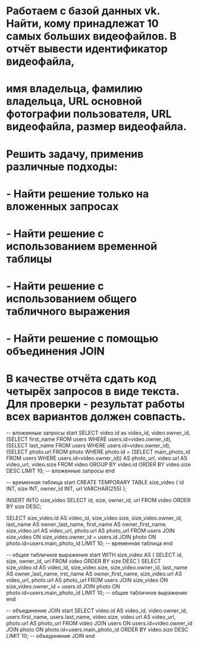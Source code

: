 # Работаем с базой данных vk. Найти, кому принадлежат 10 самых больших видеофайлов. В отчёт вывести идентификатор видеофайла,

# имя владельца, фамилию владельца, URL основной фотографии пользователя, URL видеофайла, размер видеофайла.

# Решить задачу, применив различные подходы:

# - Найти решение только на вложенных запросах

# - Найти решение с использованием временной таблицы

# - Найти решение с использованием общего табличного выражения

# - Найти решение с помощью объединения JOIN

# В качестве отчёта сдать код четырёх запросов в виде текста. Для проверки - результат работы всех вариантов должен совпасть.

-- вложенные запросы start
SELECT
video.id as video_id,
video.owner_id,
(SELECT first_name FROM users WHERE users.id=video.owner_id),
(SELECT last_name FROM users WHERE users.id=video.owner_id),
(SELECT photo.url FROM photo WHERE photo.id = (SELECT main_photo_id FROM users WHERE users.id=video.owner_id)) AS photo_url,
video.url AS video_url,
video.size
FROM video GROUP BY video.id
ORDER BY video.size DESC
LIMIT 10;
-- вложенные запросы end

-- временная таблица start
CREATE TEMPORARY TABLE size_video (
id INT,
size INT,
owner_id INT,
url VARCHAR(255)
);

INSERT INTO size_video
SELECT id, size, owner_id, url
FROM video
ORDER BY size DESC;

SELECT size_video.id AS video_id,
size_video.size,
size_video.owner_id,
last_name AS owner_last_name,
first_name AS owner_first_name,
size_video.url AS video_url,
photo.url AS photo_url
FROM users
JOIN size_video
ON size_video.owner_id = users.id
JOIN photo
ON photo.id=users.main_photo_id
LIMIT 10;
-- временная таблица end

-- общее табличное выражение start
WITH size_video AS (
SELECT id,
size,
owner_id,
url
FROM video
ORDER BY size DESC
)
SELECT size_video.id AS video_id,
size_video.size,
size_video.owner_id,
last_name AS owner_last_name,
irst_name AS owner_first_name,
size_video.url AS video_url,
photo.url AS photo_url
FROM users
JOIN size_video
ON size_video.owner_id = users.id
JOIN photo
ON photo.id=users.main_photo_id
LIMIT 10;
-- общее табличное выражение end

-- объединение JOIN start
SELECT
video.id AS video_id,
video.owner_id,
users.first_name,
users.last_name,
video.size,
video.url AS video_url,
photo.url AS photo_url
FROM video
JOIN users
ON users.id=video.owner_id
JOIN photo
ON photo.id=users.main_photo_id
ORDER BY video.size DESC
LIMIT 10;
-- объединение JOIN end
